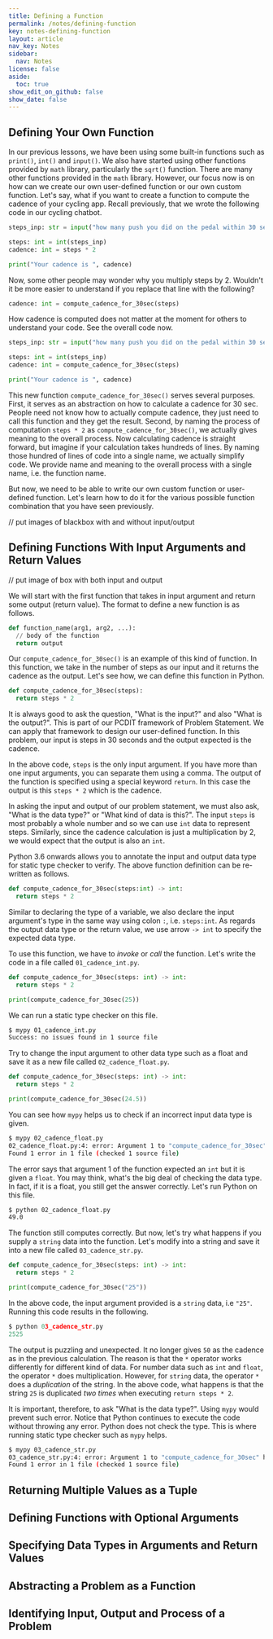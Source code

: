 ```yaml
---
title: Defining a Function
permalink: /notes/defining-function
key: notes-defining-function
layout: article
nav_key: Notes
sidebar:
  nav: Notes
license: false
aside:
  toc: true
show_edit_on_github: false
show_date: false
---
```


## Defining Your Own Function

In our previous lessons, we have been using some built-in functions such as `print()`, `int()` and `input()`. We also have started using other functions provided by `math` library, particularly the `sqrt()` function. There are many other functions provided in the `math` library. However, our focus now is on how can we create our own user-defined function or our own custom function. Let's say, what if you want to create a function to compute the cadence of your cycling app. Recall previously, that we wrote the following code in our cycling chatbot.

```python
steps_inp: str = input("how many push you did on the pedal within 30 seconds? ")

steps: int = int(steps_inp)
cadence: int = steps * 2

print("Your cadence is ", cadence)
```

Now, some other people may wonder why you multiply steps by 2. Wouldn't it be more easier to understand if you replace that line with the following?

```python
cadence: int = compute_cadence_for_30sec(steps)
```

How cadence is computed does not matter at the moment for others to understand your code. See the overall code now.

```python
steps_inp: str = input("how many push you did on the pedal within 30 seconds? ")

steps: int = int(steps_inp)
cadence: int = compute_cadence_for_30sec(steps)

print("Your cadence is ", cadence)
```

This new function `compute_cadence_for_30sec()` serves several purposes. First, it serves as an abstraction on how to calculate a cadence for 30 sec. People need not know how to actually compute cadence, they just need to call this function and they get the result. Second, by naming the process of computation `steps * 2` as `compute_cadence_for_30sec()`, we actually gives meaning to the overall process. Now calculating cadence is straight forward, but imagine if your calculation takes hundreds of lines. By naming those hundred of lines of code into a single name, we actually simplify code. We provide name and meaning to the overall process with a single name, i.e. the function name.

But now, we need to be able to write our own custom function or user-defined function. Let's learn how to do it for the various possible function combination that you have seen previously.

// put images of blackbox with and without input/output

## Defining Functions With Input Arguments and Return Values

// put image of box with both input and output

We will start with the first function that takes in input argument and return some output (return value). The format to define a new function is as follows.

```python
def function_name(arg1, arg2, ...):
  // body of the function
  return output
```

Our `compute_cadence_for_30sec()` is an example of this kind of function. In this function, we take in the number of steps as our input and it returns the cadence as the output. Let's see how, we can define this function in Python.

```python
def compute_cadence_for_30sec(steps):
  return steps * 2
```

It is always good to ask the question, "What is the input?" and also "What is the output?". This is part of our PCDIT framework of Problem Statement. We can apply that framework to design our user-defined function. In this problem, our input is steps in 30 seconds and the output expected is the cadence. 

In the above code, `steps` is the only input argument. If you have more than one input arguments, you can separate them using a comma. The output of the function is specified using a special keyword `return`. In this case the output is this `steps * 2` which is the cadence. 

In asking the input and output of our problem statement, we must also ask, "What is the data type?" or "What kind of data is this?". The input `steps` is most probably a whole number and so we can use `int` data to represent steps. Similarly, since the cadence calculation is just a multiplication by 2, we would expect that the output is also an `int`.

Python 3.6 onwards allows you to annotate the input and output data type for static type checker to verify. The above function definition can be re-written as follows.

```python
def compute_cadence_for_30sec(steps:int) -> int:
  return steps * 2
```

Similar to declaring the type of a variable, we also declare the input argument's type in the same way using colon `:`, i.e. `steps:int`. As regards the output data type or the return value, we use arrow `-> int` to specify the expected data type. 

To use this function, we have to *invoke* or *call* the function. Let's write the code in a file called `01_cadence_int.py`.

```python
def compute_cadence_for_30sec(steps: int) -> int:
  return steps * 2

print(compute_cadence_for_30sec(25))
```

We can run a static type checker on this file.

```sh
$ mypy 01_cadence_int.py
Success: no issues found in 1 source file
```

Try to change the input argument to other data type such as a float and save it as a new file called `02_cadence_float.py`. 


```python
def compute_cadence_for_30sec(steps: int) -> int:
  return steps * 2

print(compute_cadence_for_30sec(24.5))
```

You can see how `mypy` helps us to check if an incorrect input data type is given.

```sh
$ mypy 02_cadence_float.py 
02_cadence_float.py:4: error: Argument 1 to "compute_cadence_for_30sec" has incompatible type "float"; expected "int"  [arg-type]
Found 1 error in 1 file (checked 1 source file)
```

The error says that argument 1 of the function expected an `int` but it is given a `float`. You may think, what's the big deal of checking the data type. In fact, if it is a float, you still get the answer correctly. Let's run Python on this file.

```sh
$ python 02_cadence_float.py 
49.0
```

The function still computes correctly. But now, let's try what happens if you supply a `string` data into the function. Let's modify into a string and save it into a new file called `03_cadence_str.py`. 

```python
def compute_cadence_for_30sec(steps: int) -> int:
  return steps * 2

print(compute_cadence_for_30sec("25"))
```

In the above code, the input argument provided is a `string` data, i.e `"25"`. Running this code results in the following.

```python
$ python 03_cadence_str.py 
2525
```

The output is puzzling and unexpected. It no longer gives `50` as the cadence as in the previous calculation. The reason is that the `*` operator works differently for different kind of data. For number data such as `int` and `float`, the operator `*` does multiplication. However, for `string` data, the operator `*` does a *duplication* of the string. In the above code, what happens is that the string `25` is duplicated *two times* when executing `return steps * 2`. 

It is important, therefore, to ask "What is the data type?". Using `mypy` would prevent such error. Notice that Python continues to execute the code without throwing any error. Python does not check the type. This is where running static type checker such as `mypy` helps.

```sh
$ mypy 03_cadence_str.py 
03_cadence_str.py:4: error: Argument 1 to "compute_cadence_for_30sec" has incompatible type "str"; expected "int"  [arg-type]
Found 1 error in 1 file (checked 1 source file)
```

## Returning Multiple Values as a Tuple

## Defining Functions with Optional Arguments

## Specifying Data Types in Arguments and Return Values

## Abstracting a Problem as a Function

## Identifying Input, Output and Process of a Problem